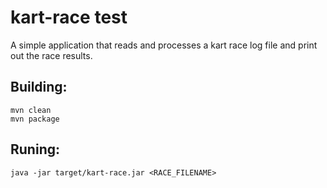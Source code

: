 # kart-race test

A simple application that reads and processes a kart race log file and print out the race results.

## Building:
```
mvn clean
mvn package 
```

## Runing:
```
java -jar target/kart-race.jar <RACE_FILENAME>
```

